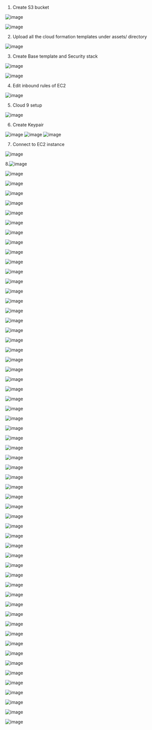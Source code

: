 

1. Create S3 bucket

![image](https://github.com/prashantlangade306/12weeksawschallenge/assets/57378421/605c0cb5-77ef-497e-b65e-f925fe834776)


![image](https://github.com/prashantlangade306/12weeksawschallenge/assets/57378421/4dc07a10-5b76-4fe3-bde9-d7135e1fa47b)


2. Upload all the cloud formation templates under assets/ directory

![image](https://github.com/prashantlangade306/12weeksawschallenge/assets/57378421/09c02d76-b3fe-4eec-85a4-113a5a591f80)

3. Create Base template and Security stack

![image](https://github.com/prashantlangade306/12weeksawschallenge/assets/57378421/ece280a0-b9fd-426b-a376-2919f4e9837a)

![image](https://github.com/prashantlangade306/12weeksawschallenge/assets/57378421/8a2f2b9f-b716-4e6c-99d8-1c2cb1c5e169)


4. Edit inbound rules of EC2

![image](https://github.com/prashantlangade306/12weeksawschallenge/assets/57378421/265b45b0-a0f1-46ed-8364-1b56d38e3c35)

5. Cloud 9 setup

![image](https://github.com/prashantlangade306/12weeksawschallenge/assets/57378421/92e37805-a27f-4b4d-a54f-3acaa38aa7b4)

6. Create Keypair

![image](https://github.com/prashantlangade306/12weeksawschallenge/assets/57378421/61458eeb-3639-4444-884f-8e4965ab8bad)
![image](https://github.com/prashantlangade306/12weeksawschallenge/assets/57378421/046663e2-41da-4628-9134-8db6eca253c8)
![image](https://github.com/prashantlangade306/12weeksawschallenge/assets/57378421/2c0c0123-19ee-4f16-914b-e8abfc5d4981)

7. Connect to EC2 instance

![image](https://github.com/prashantlangade306/12weeksawschallenge/assets/57378421/e3cf6a5e-e2c1-41a0-a668-fc81b0f6afac)

8.![image](https://github.com/prashantlangade306/12weeksawschallenge/assets/57378421/423fdc59-997b-4619-a6d9-518fc4380392)


![image](https://github.com/prashantlangade306/12weeksawschallenge/assets/57378421/0cd1dc7f-dbd3-47e9-9a9f-a183f384288f)

![image](https://github.com/prashantlangade306/12weeksawschallenge/assets/57378421/56e22d70-9fdb-4ccb-9ac6-e70f83cf0e07)

![image](https://github.com/prashantlangade306/12weeksawschallenge/assets/57378421/966ec0dd-fd09-424f-b233-d94de1d50ecf)

![image](https://github.com/prashantlangade306/12weeksawschallenge/assets/57378421/3a5796f5-4361-4eb1-bd5e-62543ddb218f)

![image](https://github.com/prashantlangade306/12weeksawschallenge/assets/57378421/86c815a5-80d9-4bee-b9a3-0b80898d4472)

![image](https://github.com/prashantlangade306/12weeksawschallenge/assets/57378421/263ed049-eea4-4bc1-b6b7-51493f9b3b10)

![image](https://github.com/prashantlangade306/12weeksawschallenge/assets/57378421/f05af9de-6443-41d0-bcba-d2077bf3c421)

![image](https://github.com/prashantlangade306/12weeksawschallenge/assets/57378421/7d8458d5-bbbc-4385-abb9-cb5060a5b94b)

![image](https://github.com/prashantlangade306/12weeksawschallenge/assets/57378421/02ef4ae5-4d98-49a4-b791-ef72472f1770)

![image](https://github.com/prashantlangade306/12weeksawschallenge/assets/57378421/d4220bb2-f6d4-48bf-9e6e-04e0e768f17a)

![image](https://github.com/prashantlangade306/12weeksawschallenge/assets/57378421/7dd8c51d-561b-4853-aed8-41fe54921020)

![image](https://github.com/prashantlangade306/12weeksawschallenge/assets/57378421/f9ff8198-5111-4f91-954a-836f08e58c44)

![image](https://github.com/prashantlangade306/12weeksawschallenge/assets/57378421/15fbf3a2-3271-429a-aa92-17eebb65550a)

![image](https://github.com/prashantlangade306/12weeksawschallenge/assets/57378421/e56b7d70-d5e1-428e-ac5d-c9dcd568d1e8)

![image](https://github.com/prashantlangade306/12weeksawschallenge/assets/57378421/170c0f9e-6769-4933-a20e-5d9c60f218a4)

![image](https://github.com/prashantlangade306/12weeksawschallenge/assets/57378421/fece41ef-86f6-4285-acde-403bc6e0ceb0)

![image](https://github.com/prashantlangade306/12weeksawschallenge/assets/57378421/54cef01d-4063-4b4f-9066-6a78f30adfaa)

![image](https://github.com/prashantlangade306/12weeksawschallenge/assets/57378421/9f021d2d-1759-4605-ae1d-7c6eea46b606)

![image](https://github.com/prashantlangade306/12weeksawschallenge/assets/57378421/ddfd7824-828e-411d-a411-917ccb9c5736)

![image](https://github.com/prashantlangade306/12weeksawschallenge/assets/57378421/a421933d-c41f-4a74-bdda-b9b9afcd8e2e)

![image](https://github.com/prashantlangade306/12weeksawschallenge/assets/57378421/6fc51efe-baaa-44f1-9d53-d4c75becf6ff)

![image](https://github.com/prashantlangade306/12weeksawschallenge/assets/57378421/59652fe6-2c4a-4fb7-922a-49b0c0110f12)

![image](https://github.com/prashantlangade306/12weeksawschallenge/assets/57378421/3fe7c6ca-4367-4ef5-b7d2-171489284e23)

![image](https://github.com/prashantlangade306/12weeksawschallenge/assets/57378421/dce0885f-1737-48ad-b02e-7f4eed8766fa)

![image](https://github.com/prashantlangade306/12weeksawschallenge/assets/57378421/5d638d21-2103-4b1a-aa77-3a1d8df46a2c)

![image](https://github.com/prashantlangade306/12weeksawschallenge/assets/57378421/0fd90305-6cca-4b50-8df2-2f5115c2c966)

![image](https://github.com/prashantlangade306/12weeksawschallenge/assets/57378421/2d974069-a2fc-4eab-9a17-ee58b3d80ffe)

![image](https://github.com/prashantlangade306/12weeksawschallenge/assets/57378421/c7e5915b-a5ec-416d-be2d-8edc66e47c25)

![image](https://github.com/prashantlangade306/12weeksawschallenge/assets/57378421/a0a79fd2-4c61-4eca-8bb8-1bb97c4ed4ac)

![image](https://github.com/prashantlangade306/12weeksawschallenge/assets/57378421/7fc2ffb3-4c7a-4406-820b-f7b52eb01ae9)

![image](https://github.com/prashantlangade306/12weeksawschallenge/assets/57378421/d644d76c-d676-448b-a349-dffd0474fd40)

![image](https://github.com/prashantlangade306/12weeksawschallenge/assets/57378421/7ed4d034-741c-4910-ab8b-90d12bac81e7)

![image](https://github.com/prashantlangade306/12weeksawschallenge/assets/57378421/43c336c9-a3d0-4d3b-8a79-56eea45c7e59)

![image](https://github.com/prashantlangade306/12weeksawschallenge/assets/57378421/f2b17a7e-9307-4cfb-b1a3-a11d7da7425a)

![image](https://github.com/prashantlangade306/12weeksawschallenge/assets/57378421/4b08c065-7684-49f1-aa15-afa64ebdffd3)

![image](https://github.com/prashantlangade306/12weeksawschallenge/assets/57378421/117c1676-1d96-45b1-a3ed-00823e3042ce)

![image](https://github.com/prashantlangade306/12weeksawschallenge/assets/57378421/76e6283b-38da-49ad-b1ac-f79e494ecfc1)

![image](https://github.com/prashantlangade306/12weeksawschallenge/assets/57378421/4bc93007-6605-4a16-8234-b197ce811523)

![image](https://github.com/prashantlangade306/12weeksawschallenge/assets/57378421/ce6e451a-7ea7-4b50-b477-f2c66c8554cb)

![image](https://github.com/prashantlangade306/12weeksawschallenge/assets/57378421/9dde6a9b-34d4-4308-acf7-85803dc1aee6)

![image](https://github.com/prashantlangade306/12weeksawschallenge/assets/57378421/c9c2158d-ca0f-402b-8fd2-aae6551613a5)

![image](https://github.com/prashantlangade306/12weeksawschallenge/assets/57378421/42d4f186-832c-4fa9-a4c0-5a2d6785ca90)

![image](https://github.com/prashantlangade306/12weeksawschallenge/assets/57378421/abca6bf0-54d8-4ea1-8c0d-f5017083d961)

![image](https://github.com/prashantlangade306/12weeksawschallenge/assets/57378421/0c708726-3652-49f5-9024-3345649928ce)

![image](https://github.com/prashantlangade306/12weeksawschallenge/assets/57378421/5e547c8a-60a8-4596-a642-b8e445757c7b)

![image](https://github.com/prashantlangade306/12weeksawschallenge/assets/57378421/bfb6bc59-26a6-4097-b102-46edeecc3115)

![image](https://github.com/prashantlangade306/12weeksawschallenge/assets/57378421/f09413e5-8d3d-422d-bb26-fc5445933123)

![image](https://github.com/prashantlangade306/12weeksawschallenge/assets/57378421/d290f3f4-987c-4c15-81a2-f047d3c9f2f8)

![image](https://github.com/prashantlangade306/12weeksawschallenge/assets/57378421/8155fa03-9b63-44db-9bcf-4d4bc6e38ec1)

![image](https://github.com/prashantlangade306/12weeksawschallenge/assets/57378421/b85d0d65-3ac1-4166-abd2-d869b368ed51)

![image](https://github.com/prashantlangade306/12weeksawschallenge/assets/57378421/7a2afe72-7855-46ab-a510-cd3167143551)

![image](https://github.com/prashantlangade306/12weeksawschallenge/assets/57378421/00e35c27-d081-459c-b8aa-781114493177)

![image](https://github.com/prashantlangade306/12weeksawschallenge/assets/57378421/a84dbadb-1673-4a1c-b572-31095f08ac09)

![image](https://github.com/prashantlangade306/12weeksawschallenge/assets/57378421/ee7f09b8-ce42-4aaa-ab59-f5f50eb8b352)

![image](https://github.com/prashantlangade306/12weeksawschallenge/assets/57378421/9b8ec4d2-57d6-406f-8987-88335b88feaf)

![image](https://github.com/prashantlangade306/12weeksawschallenge/assets/57378421/e2a37556-47ec-46f3-8dc8-d16366acf365)

![image](https://github.com/prashantlangade306/12weeksawschallenge/assets/57378421/ef1f8385-9b1c-4538-9655-5b1de3d99e17)




















































